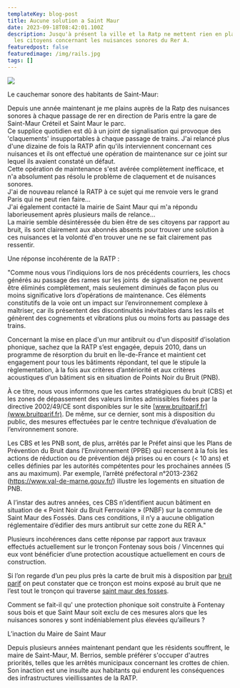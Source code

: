 ```yaml
---
templateKey: blog-post
title: Aucune solution a Saint Maur
date: 2023-09-18T08:42:01.100Z
description: Jusqu'à présent la ville et la Ratp ne mettent rien en place pour
  les citoyens concernant les nuisances sonores du Rer A.
featuredpost: false
featuredimage: /img/rails.jpg
tags: []
---
```

![](/img/rails.jpg)

Le cauchemar sonore des habitants de Saint-Maur:

Depuis une année maintenant je me plains auprès de la Ratp des nuisances sonores à chaque passage de rer en direction de Paris entre la gare de Saint-Maur Créteil et Saint Maur le parc.\
Ce supplice quotidien est dû à un joint de signalisation qui provoque des 'claquements' insupportables à chaque passage de trains. J'ai relancé plus d'une dizaine de fois la RATP afin qu'ils interviennent concernant ces nuisances et ils ont effectué une opération de maintenance sur ce joint sur lequel ils avaient constaté un défaut.\
Cette opération de maintenance s'est avérée complètement inefficace, et n'a absolument pas résolu le problème de claquement et de nuisances sonores.\
J'ai de nouveau relancé la RATP à ce sujet qui me renvoie vers le grand Paris qui ne peut rien faire...\
J'ai également contacté la mairie de Saint Maur qui m'a répondu laborieusement après plusieurs mails de relance...\
L﻿a mairie semble désintéressée du bien être de ses citoyens par rapport au bruit, ils sont clairement aux abonnés absents pour trouver une solution à ces nuisances et la volonté d'en trouver une ne se fait clairement pas ressentir.

Une réponse incohérente de la RATP : 

"Comme nous vous l’indiquions lors de nos précédents courriers, les chocs générés au passage des rames sur les joints  de signalisation ne peuvent être éliminés complètement, mais seulement diminués de façon plus ou moins significative lors d’opérations de maintenance. Ces éléments constitutifs de la voie ont un impact sur l’environnement complexe à maîtriser, car ils présentent des discontinuités inévitables dans les rails et génèrent des cognements et vibrations plus ou moins forts au passage des trains.

Concernant la mise en place d'un mur antibruit ou d'un dispositif d’isolation phonique, sachez que la RATP s’est engagée, depuis 2010, dans un programme de résorption du bruit en Île-de-France et maintient cet engagement pour tous les bâtiments répondant, tel que le stipule la règlementation, à la fois aux critères d’antériorité et aux critères acoustiques d’un bâtiment sis en situation de Points Noir du Bruit (PNB).

À ce titre, nous vous informons que les cartes stratégiques du bruit (CBS) et les zones de dépassement des valeurs limites admissibles fixées par la directive 2002/49/CE sont disponibles sur le site [www.bruitparif.fr](www.bruitparif.fr). De même, sur ce dernier, sont mis à disposition du public, des mesures effectuées par le centre technique d’évaluation de l’environnement sonore. 

Les CBS et les PNB sont, de plus, arrêtés par le Préfet ainsi que les Plans de Prévention du Bruit dans l’Environnement (PPBE) qui recensent à la fois les actions de réduction ou de prévention déjà prises ou en cours (< 10 ans) et celles définies par les autorités compétentes pour les prochaines années (5 ans au maximum). Par exemple, l’arrêté préfectoral n°2013-2362 (<https://www.val-de-marne.gouv.fr/>) illustre les logements en situation de PNB.

A l’instar des autres années, ces CBS n’identifient aucun bâtiment en situation de « Point Noir du Bruit Ferroviaire » (PNBF) sur la commune de Saint Maur des Fossés. Dans ces conditions, il n’y a aucune obligation réglementaire d’édifier des murs antibruit sur cette zone du RER A."

Plusieurs incohérences dans cette réponse par rapport aux travaux effectués actuellement sur le tronçon Fontenay sous bois / Vincennes qui eux vont bénéficier d’une protection acoustique actuellement en cours de construction.

Si l’on regarde d’un peu plus près la carte de bruit mis à disposition par [bruit parif](https://carto.bruitparif.fr/) on peut constater que ce tronçon est moins exposé au bruit que ne l’est tout le tronçon qui traverse [saint maur des fosses](https://www.saint-maur.com/ma-ville/securite-tranquillite/gestion-du-bruit).

Comment se fait-il qu' une protection phonique soit construite à Fontenay sous bois et que Saint Maur soit exclu de ces mesures alors que les nuisances sonores y sont indéniablement plus élevées qu’ailleurs ? 

L’inaction du Maire de Saint Maur

Depuis plusieurs années maintenant pendant que les résidents souffrent, le maire de Saint-Maur, M. Berrios, semble préférer s'occuper d'autres priorités, telles que les arrêtés municipaux concernant les crottes de chien. Son inaction est une insulte aux habitants qui endurent les conséquences des infrastructures vieillissantes de la RATP.